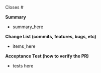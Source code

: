 Closes #

**Summary**

- summary_here

**Change List (commits, features, bugs, etc)**

- items_here

**Acceptance Test (how to verify the PR)**

- tests here
